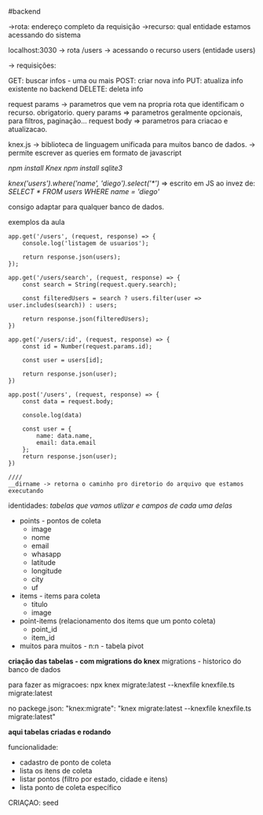 #backend

->rota: endereço completo da requisição
->recurso: qual entidade estamos acessando do sistema

localhost:3030 -> rota
/users -> acessando o recurso users (entidade users)

-> requisições:

GET: buscar infos - uma ou mais
POST: criar nova info
PUT: atualiza info existente no backend
DELETE: deleta info

request params -> parametros que vem na propria rota que identificam o recurso. obrigatorio.
query params => parametros geralmente opcionais, para filtros, paginação...
request body => parametros para criacao e atualizacao.

knex.js -> biblioteca de linguagem unificada para muitos banco de dados.
-> permite escrever as queries em formato de javascript

*npm install Knex*
*npm install sqlite3*

_knex('users').where('name', 'diego').select('*')_ => escrito em JS
ao invez de:
_SELECT * FROM users WHERE name = 'diego'_

consigo adaptar para qualquer banco de dados.


exemplos da aula
```
app.get('/users', (request, response) => {
	console.log('listagem de usuarios');

	return response.json(users);
});

app.get('/users/search', (request, response) => {
	const search = String(request.query.search);

	const filteredUsers = search ? users.filter(user => user.includes(search)) : users;

	return response.json(filteredUsers);
})

app.get('/users/:id', (request, response) => {
	const id = Number(request.params.id);

	const user = users[id];

	return response.json(user);
})

app.post('/users', (request, response) => {
	const data = request.body;

	console.log(data)

	const user = {
		name: data.name,
		email: data.email
	};
	return response.json(user);
})

////
__dirname -> retorna o caminho pro diretorio do arquivo que estamos executando
```
identidades: _tabelas que vamos utlizar e campos de cada uma delas_
* points - pontos de coleta
	* image
	* nome
	* email
	* whasapp
	* latitude
	* longitude
	* city
	* uf
* items - items para coleta
	* titulo
	* image
* point-items (relacionamento dos items que um ponto coleta)
	* point_id
	* item_id
* muitos para muitos - n:n - tabela pivot


**criação das tabelas - com migrations do knex**
migrations - historico do banco de dados

para fazer as migracoes:
npx knex migrate:latest --knexfile knexfile.ts migrate:latest
 

no packege.json:
 "knex:migrate": "knex migrate:latest --knexfile knexfile.ts migrate:latest"

**aqui tabelas criadas e rodando**


funcionalidade:
* cadastro de ponto de coleta
* lista os itens de coleta
* listar pontos (filtro por estado, cidade e itens)
* lista ponto de coleta específico

CRIAÇAO: 
seed




